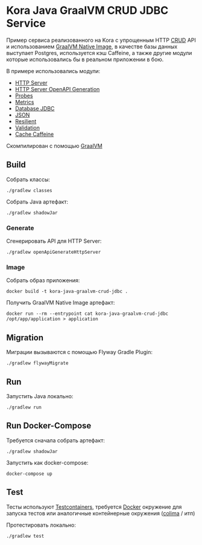 # Kora Java GraalVM CRUD JDBC Service

Пример сервиса реализованного на Kora с упрощенным HTTP [CRUD](https://github.com/swagger-api/swagger-petstore) API
и использованием [GraalVM Native Image](https://www.graalvm.org/latest/reference-manual/native-image/),
в качестве базы данных выступает Postgres, используется кэш Caffeine, а также другие модули которые использовались бы в реальном приложении в бою.

В примере использовались модули:
- [HTTP Server](https://kora-projects.github.io/kora-docs/ru/documentation/http-server/)
- [HTTP Server OpenAPI Generation](https://kora-projects.github.io/kora-docs/ru/documentation/openapi-codegen/)
- [Probes](https://kora-projects.github.io/kora-docs/ru/documentation/probes/)
- [Metrics](https://kora-projects.github.io/kora-docs/ru/documentation/metrics/)
- [Database JDBC](https://kora-projects.github.io/kora-docs/ru/documentation/database-jdbc/)
- [JSON](https://kora-projects.github.io/kora-docs/ru/documentation/json/)
- [Resilient](https://kora-projects.github.io/kora-docs/ru/documentation/resilient/)
- [Validation](https://kora-projects.github.io/kora-docs/ru/documentation/validation/)
- [Cache Caffeine](https://kora-projects.github.io/kora-docs/ru/documentation/cache/#caffeine)

Скомпилирован с помощью [GraalVM](https://www.graalvm.org/release-notes/JDK_21/)

## Build

Собрать классы:

```shell
./gradlew classes
```

Собрать Java артефакт:

```shell
./gradlew shadowJar
```

### Generate

Сгенерировать API для HTTP Server:
```shell
./gradlew openApiGenerateHttpServer
```

### Image

Собрать образ приложения:
```shell
docker build -t kora-java-graalvm-crud-jdbc .
```

Получить GraalVM Native Image артефакт:

```shell
docker run --rm --entrypoint cat kora-java-graalvm-crud-jdbc /opt/app/application > application
```

## Migration

Миграции вызываются с помощью Flyway Gradle Plugin:
```shell
./gradlew flywayMigrate
```

## Run

Запустить Java локально:
```shell
./gradlew run
```

## Run Docker-Compose

Требуется сначала собрать артефакт:

```shell
./gradlew shadowJar
```

Запустить как docker-compose:
```shell
docker-compose up
```

## Test

Тесты используют [Testcontainers](https://java.testcontainers.org/), требуется [Docker](https://docs.docker.com/engine/install/) окружение для запуска тестов или аналогичные контейнерные окружения ([colima](https://github.com/abiosoft/colima) / итп)

Протестировать локально:
```shell
./gradlew test
```
